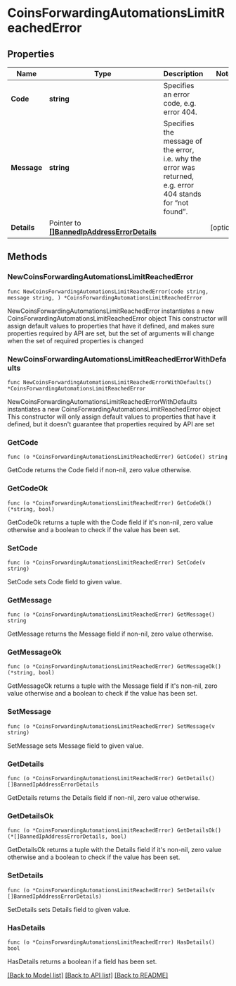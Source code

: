 # CoinsForwardingAutomationsLimitReachedError

## Properties

Name | Type | Description | Notes
------------ | ------------- | ------------- | -------------
**Code** | **string** | Specifies an error code, e.g. error 404. | 
**Message** | **string** | Specifies the message of the error, i.e. why the error was returned, e.g. error 404 stands for “not found”. | 
**Details** | Pointer to [**[]BannedIpAddressErrorDetails**](BannedIpAddressErrorDetails.md) |  | [optional] 

## Methods

### NewCoinsForwardingAutomationsLimitReachedError

`func NewCoinsForwardingAutomationsLimitReachedError(code string, message string, ) *CoinsForwardingAutomationsLimitReachedError`

NewCoinsForwardingAutomationsLimitReachedError instantiates a new CoinsForwardingAutomationsLimitReachedError object
This constructor will assign default values to properties that have it defined,
and makes sure properties required by API are set, but the set of arguments
will change when the set of required properties is changed

### NewCoinsForwardingAutomationsLimitReachedErrorWithDefaults

`func NewCoinsForwardingAutomationsLimitReachedErrorWithDefaults() *CoinsForwardingAutomationsLimitReachedError`

NewCoinsForwardingAutomationsLimitReachedErrorWithDefaults instantiates a new CoinsForwardingAutomationsLimitReachedError object
This constructor will only assign default values to properties that have it defined,
but it doesn't guarantee that properties required by API are set

### GetCode

`func (o *CoinsForwardingAutomationsLimitReachedError) GetCode() string`

GetCode returns the Code field if non-nil, zero value otherwise.

### GetCodeOk

`func (o *CoinsForwardingAutomationsLimitReachedError) GetCodeOk() (*string, bool)`

GetCodeOk returns a tuple with the Code field if it's non-nil, zero value otherwise
and a boolean to check if the value has been set.

### SetCode

`func (o *CoinsForwardingAutomationsLimitReachedError) SetCode(v string)`

SetCode sets Code field to given value.


### GetMessage

`func (o *CoinsForwardingAutomationsLimitReachedError) GetMessage() string`

GetMessage returns the Message field if non-nil, zero value otherwise.

### GetMessageOk

`func (o *CoinsForwardingAutomationsLimitReachedError) GetMessageOk() (*string, bool)`

GetMessageOk returns a tuple with the Message field if it's non-nil, zero value otherwise
and a boolean to check if the value has been set.

### SetMessage

`func (o *CoinsForwardingAutomationsLimitReachedError) SetMessage(v string)`

SetMessage sets Message field to given value.


### GetDetails

`func (o *CoinsForwardingAutomationsLimitReachedError) GetDetails() []BannedIpAddressErrorDetails`

GetDetails returns the Details field if non-nil, zero value otherwise.

### GetDetailsOk

`func (o *CoinsForwardingAutomationsLimitReachedError) GetDetailsOk() (*[]BannedIpAddressErrorDetails, bool)`

GetDetailsOk returns a tuple with the Details field if it's non-nil, zero value otherwise
and a boolean to check if the value has been set.

### SetDetails

`func (o *CoinsForwardingAutomationsLimitReachedError) SetDetails(v []BannedIpAddressErrorDetails)`

SetDetails sets Details field to given value.

### HasDetails

`func (o *CoinsForwardingAutomationsLimitReachedError) HasDetails() bool`

HasDetails returns a boolean if a field has been set.


[[Back to Model list]](../README.md#documentation-for-models) [[Back to API list]](../README.md#documentation-for-api-endpoints) [[Back to README]](../README.md)


